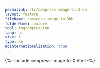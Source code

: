 ```yaml
---
permalink: /hi/compress-image-to-3-kb
layout: feature
fileName: compress-image-to-3kb
folderName: feature
tool: imgcompression
lang: hi
size: 3
type: kb
nointernationalization: true
---
```

{%- include compress-image-to-X.html -%}
      